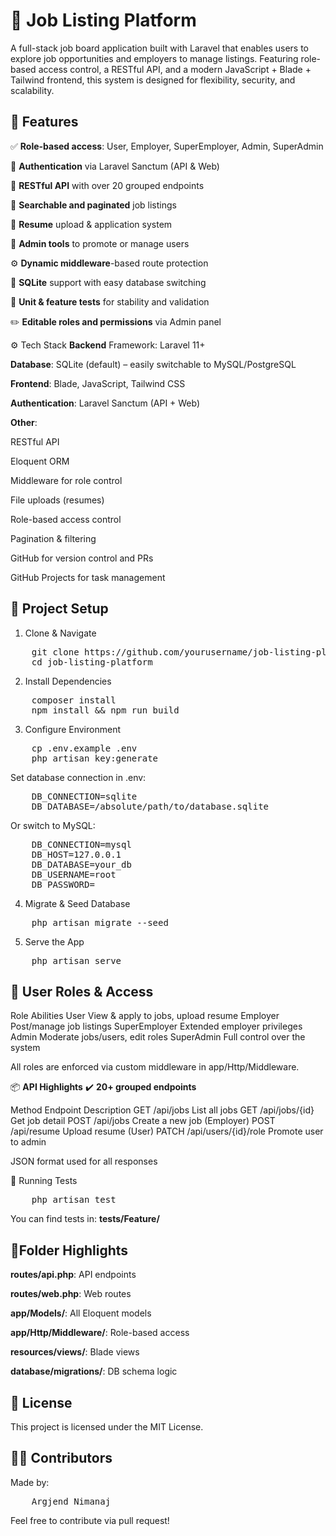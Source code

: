 # 💼 Job Listing Platform

A full-stack job board application built with Laravel that enables users to explore job opportunities and employers to manage listings. Featuring role-based access control, a RESTful API, and a modern JavaScript + Blade + Tailwind frontend, this system is designed for flexibility, security, and scalability.

## 🚀 Features

✅ **Role-based access**: User, Employer, SuperEmployer, Admin, SuperAdmin

🔐 **Authentication** via Laravel Sanctum (API & Web)

🧩 **RESTful API** with over 20 grouped endpoints

🧭 **Searchable and paginated** job listings

📄 **Resume** upload & application system

👥 **Admin tools** to promote or manage users

⚙️ **Dynamic middleware**-based route protection

🧱 **SQLite** support with easy database switching

🧪 **Unit & feature tests** for stability and validation

✏️ **Editable roles and permissions** via Admin panel

⚙️ Tech Stack
**Backend** Framework: Laravel 11+

**Database**: SQLite (default) – easily switchable to MySQL/PostgreSQL

**Frontend**: Blade, JavaScript, Tailwind CSS

**Authentication**: Laravel Sanctum (API + Web)

**Other**:

RESTful API

Eloquent ORM

Middleware for role control

File uploads (resumes)

Role-based access control

Pagination & filtering

GitHub for version control and PRs

GitHub Projects for task management

## 📁 Project Setup
 1. Clone & Navigate 
<pre>
    git clone https://github.com/yourusername/job-listing-platform.git 
    cd job-listing-platform
</pre>
2. Install Dependencies
<pre>
    composer install
    npm install && npm run build
</pre>
3. Configure Environment
<pre>
    cp .env.example .env
    php artisan key:generate
</pre>

Set database connection in .env:
<pre>
    DB_CONNECTION=sqlite
    DB_DATABASE=/absolute/path/to/database.sqlite
</pre>

Or switch to MySQL:
<pre>
    DB_CONNECTION=mysql
    DB_HOST=127.0.0.1
    DB_DATABASE=your_db
    DB_USERNAME=root
    DB_PASSWORD=
</pre>

4. Migrate & Seed Database
<pre>
    php artisan migrate --seed
</pre>
5. Serve the App
<pre>
    php artisan serve
</pre>

## 👤 User Roles & Access
Role	            Abilities
User	            View & apply to jobs, upload resume
Employer	        Post/manage job listings
SuperEmployer	    Extended employer privileges
Admin	            Moderate jobs/users, edit roles
SuperAdmin	        Full control over the system

All roles are enforced via custom middleware in app/Http/Middleware.

📦 **API Highlights**
✔️ **20+ grouped endpoints**

Method	Endpoint	        Description
GET	/api/jobs	            List all jobs
GET	/api/jobs/{id}	        Get job detail
POST /api/jobs	            Create a new job (Employer)
POST /api/resume	        Upload resume (User)
PATCH /api/users/{id}/role	Promote user to admin

JSON format used for all responses

🧪 Running Tests
<pre>
    php artisan test
</pre>
You can find tests in:
**tests/Feature/**

## 📘Folder Highlights
**routes/api.php**: API endpoints

**routes/web.php**: Web routes

**app/Models/**: All Eloquent models

**app/Http/Middleware/**: Role-based access

**resources/views/**: Blade views

**database/migrations/**: DB schema logic

## 📝 License
This project is licensed under the MIT License.

## 👨‍💻 Contributors
Made by:
<pre>
    Argjend Nimanaj
</pre>
    
Feel free to contribute via pull request!

